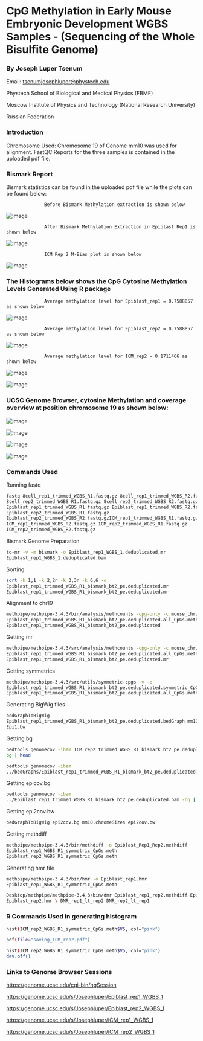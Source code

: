 # CpG Methylation in Early Mouse Embryonic Development WGBS Samples - (Sequencing of the Whole Bisulfite Genome)

### By Joseph Luper Tsenum

Email: tsenumjosephluper@phystech.edu

Phystech School of Biological and Medical Physics (FBMF)

Moscow Institute of Physics and Technology (National Research University)

Russian Federation

### Introduction

Chromosome Used: Chromosome 19 of Genome mm10 was used for alignment. FastQC Reports for the three samples is contained in the uploaded pdf file.

### Bismark Report

Bismark statistics can be found in the uploaded pdf file while the plots can be found below:

                  Before Bismark Methylation extraction is shown below 
![image](https://user-images.githubusercontent.com/58364462/208530346-f5114e8a-f544-43fe-9594-396ca5d091d8.png) 


                  After Bismark Methylation Extraction in Epiblast Rep1 is shown below 
![image](https://user-images.githubusercontent.com/58364462/208530413-4b8a545c-23e6-4f1d-97c8-39c67fcf0022.png)


                  ICM Rep 2 M-Bias plot is shown below 
![image](https://user-images.githubusercontent.com/58364462/208530946-58f515a4-95c0-4fcd-9d72-699dd936c46b.png)


### The Histograms below shows the CpG Cytosine Methylation Levels Generated Using R package

                  Average methylation level for Epiblast_rep1 = 0.7588857 as shown below 
![image](https://user-images.githubusercontent.com/58364462/208531037-43ff4bca-e150-48c4-84e7-7023c2c0d340.png)


                  Average methylation level for Epiblast_rep2 = 0.7588857 as shown below 
![image](https://user-images.githubusercontent.com/58364462/208531202-4e5dbafd-c372-4907-9b19-53a96de12643.png)


                  Average methylation level for ICM_rep2 = 0.1711466 as shown below 
![image](https://user-images.githubusercontent.com/58364462/208531766-fe7d31d3-2647-4e15-b371-e0fbc38c4dab.png)

![image](https://user-images.githubusercontent.com/58364462/208531827-1ce61df4-40d8-4bcc-ade5-dde2696bf0a0.png)

### UCSC Genome Browser, cytosine Methylation and coverage overview at position chromosome 19 as shown below:

![image](https://user-images.githubusercontent.com/58364462/208539403-92a3a3bc-d16d-471f-887a-9f8c68ba3ab8.png)

![image](https://user-images.githubusercontent.com/58364462/208539478-494079fe-21ca-430c-bfd5-f5ee3eb6d0ca.png)

![image](https://user-images.githubusercontent.com/58364462/208539514-8a9249f5-b42a-455d-b920-074eb502dce1.png)

![image](https://user-images.githubusercontent.com/58364462/208539551-92b215bc-bb9a-4762-a8cf-fb97f72c3935.png)


### Commands Used

Running fastq
```bash
fastq 8cell_rep1_trimmed_WGBS_R1.fastq.gz 8cell_rep1_trimmed_WGBS_R2.fastq.gz
8cell_rep2_trimmed_WGBS_R1.fastq.gz 8cell_rep2_trimmed_WGBS_R2.fastq.gz
Epiblast_rep1_trimmed_WGBS_R1.fastq.gz Epiblast_rep1_trimmed_WGBS_R2.fastq.gz
Epiblast_rep2_trimmed_WGBS_R1.fastq.gz
Epiblast_rep2_trimmed_WGBS_R2.fastq.gzICM_rep1_trimmed_WGBS_R1.fastq.gz
ICM_rep1_trimmed_WGBS_R2.fastq.gz ICM_rep2_trimmed_WGBS_R1.fastq.gz
ICM_rep2_trimmed_WGBS_R2.fastq.gz
```

Bismark Genome Preparation
```bash
to-mr -v -m bismark -o Epiblast_rep1_WGBS_1.deduplicated.mr
Epiblast_rep1_WGBS_1.deduplicated.bam
```

Sorting 
```bash
sort -k 1,1 -k 2,2n -k 3,3n -k 6,6 -o
Epiblast_rep1_trimmed_WGBS_R1_bismark_bt2_pe.deduplicated.mr
Epiblast_rep1_trimmed_WGBS_R1_bismark_bt2_pe.deduplicated.mr
```
Alignment to chr19
```bash
methpipe/methpipe-3.4.3/bin/analysis/methcounts -cpg-only -c mouse_chr/chr19.fa -o
Epiblast_rep1_trimmed_WGBS_R1_bismark_bt2_pe.deduplicated.all_CpGs.meth
Epiblast_rep1_trimmed_WGBS_R1_bismark_bt2_pe.deduplicated
```
Getting mr
```bash
methpipe/methpipe-3.4.3/src/analysis/methcounts -cpg-only -c mouse_chr/chr19.fa -o
Epiblast_rep1_trimmed_WGBS_R1_bismark_bt2_pe.deduplicated.all_CpGs.meth
Epiblast_rep1_trimmed_WGBS_R1_bismark_bt2_pe.deduplicated.mr
```

Getting symmetrics
```bash
methpipe/methpipe-3.4.3/src/utils/symmetric-cpgs -v -o
Epiblast_rep1_trimmed_WGBS_R1_bismark_bt2_pe.deduplicated.symmetric_CpGs.meth
Epiblast_rep1_trimmed_WGBS_R1_bismark_bt2_pe.deduplicated.all_CpGs.meth
```
Generating BigWig files
```bash
bedGraphToBigWig
Epiblast_rep1_trimmed_WGBS_R1_bismark_bt2_pe.deduplicated.bedGraph mm10.chromeSizes
Epi1.bw
```

Getting bg
```bash
bedtools genomecov -ibam ICM_rep2_trimmed_WGBS_R1_bismark_bt2_pe.deduplicated.bam -
bg | head
```
```bash
bedtools genomecov -ibam
../bedGraphs/Epiblast_rep1_trimmed_WGBS_R1_bismark_bt2_pe.deduplicated.bam -bg
```

Getting epicov.bg
```bash
bedtools genomecov -ibam
../Epiblast_rep1_trimmed_WGBS_R1_bismark_bt2_pe.deduplicated.bam -bg | cat > epicov.bg
```
Getting epi2cov.bw
```bash
bedGraphToBigWig epi2cov.bg mm10.chromeSizes epi2cov.bw
```
Getting methdiff
```bash
methpipe/methpipe-3.4.3/bin/methdiff -o Epiblast_Rep1_Rep2.methdiff
Epiblast_rep1_WGBS_R1_symmetric_CpGs.meth
Epiblast_rep2_WGBS_R1_symmetric_CpGs.meth
```
Generating hmr file
```bash
methpipe/methpipe-3.4.3/bin/hmr -o Epiblast_rep1.hmr
Epiblast_rep1_WGBS_R1_symmetric_CpGs.meth
```

```bash
Desktop/methpipe/methpipe-3.4.3/bin/dmr Epiblast_rep1_rep2.methdiff Epiblast_rep1.hmr
Epiblast_rep2.hmr \ DMR_rep1_lt_rep2 DMR_rep2_lt_rep1
```

### R Commands Used in generating histogram

```bash
hist(ICM_rep2_WGBS_R1_symmetric_CpGs.meth$V5, col="pink")
```

```bash
pdf(file="saving_ICM_rep2.pdf")
```

```bash
hist(ICM_rep2_WGBS_R1_symmetric_CpGs.meth$V5, col="pink")
dev.off()
```

### Links to Genome Browser Sessions

https://genome.ucsc.edu/cgi-bin/hgSession

https://genome.ucsc.edu/s/Josephluper/Epiblast_rep1_WGBS_1

https://genome.ucsc.edu/s/Josephluper/Epiblast_rep2_WGBS_1

https://genome.ucsc.edu/s/Josephluper/ICM_rep1_WGBS_1

https://genome.ucsc.edu/s/Josephluper/ICM_rep2_WGBS_1
